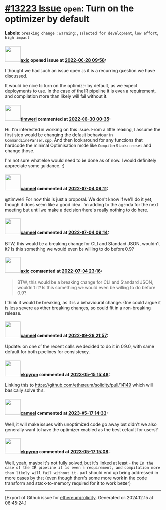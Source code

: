 # [\#13223 Issue](https://github.com/ethereum/solidity/issues/13223) `open`: Turn on the optimizer by default
**Labels**: `breaking change :warning:`, `selected for development`, `low effort`, `high impact`


#### <img src="https://avatars.githubusercontent.com/u/20340?v=4" width="50">[axic](https://github.com/axic) opened issue at [2022-06-28 09:58](https://github.com/ethereum/solidity/issues/13223):

I thought we had such an issue open as it is a recurring question we have discussed.

It would be nice to turn on the optimizer by default, as we expect deployments to use. In the case of the IR pipeline it is even a requirement, and compilation more than likely will fail without it.

#### <img src="https://avatars.githubusercontent.com/u/9196362?u=154113f5ba742f00f85069b182e0f89c75019637&v=4" width="50">[timweri](https://github.com/timweri) commented at [2022-06-30 00:35](https://github.com/ethereum/solidity/issues/13223#issuecomment-1170624627):

Hi. I'm interested in working on this issue. From a little reading, I assume the first step would be changing the default behaviour in `CommandLineParser.cpp`. And then look around for any functions that hardcode the minimal Optimisation mode like `CompilerStack::reset` and change those.

I'm not sure what else would need to be done as of now. I would definitely appreciate some guidance. :)

#### <img src="https://avatars.githubusercontent.com/u/137030?v=4" width="50">[cameel](https://github.com/cameel) commented at [2022-07-04 09:11](https://github.com/ethereum/solidity/issues/13223#issuecomment-1173562065):

@timweri For now this is just a proposal. We don't know if we'll do it yet, though it does seem like a good idea. I'm adding to the agenda for the next meeting but until we make a decision there's really nothing to do here.

#### <img src="https://avatars.githubusercontent.com/u/137030?v=4" width="50">[cameel](https://github.com/cameel) commented at [2022-07-04 09:14](https://github.com/ethereum/solidity/issues/13223#issuecomment-1173565220):

BTW, this would be a breaking change for CLI and Standard JSON, wouldn't it? Is this something we would even be willing to do before 0.9?

#### <img src="https://avatars.githubusercontent.com/u/20340?v=4" width="50">[axic](https://github.com/axic) commented at [2022-07-04 23:16](https://github.com/ethereum/solidity/issues/13223#issuecomment-1174452606):

> BTW, this would be a breaking change for CLI and Standard JSON, wouldn't it? Is this something we would even be willing to do before 0.9?

I think it would be breaking, as it is a behavioural change. One could argue it is less severe as other breaking changes, so could fit in a non-breaking release.

#### <img src="https://avatars.githubusercontent.com/u/137030?v=4" width="50">[cameel](https://github.com/cameel) commented at [2022-09-26 21:57](https://github.com/ethereum/solidity/issues/13223#issuecomment-1258683087):

Update: on one of the recent calls we decided to do it in 0.9.0, with same default for both pipelines for consistency.

#### <img src="https://avatars.githubusercontent.com/u/1347491?v=4" width="50">[ekpyron](https://github.com/ekpyron) commented at [2023-05-15 15:48](https://github.com/ethereum/solidity/issues/13223#issuecomment-1548113953):

Linking this to https://github.com/ethereum/solidity/pull/14149 which will basically solve this.

#### <img src="https://avatars.githubusercontent.com/u/137030?v=4" width="50">[cameel](https://github.com/cameel) commented at [2023-05-17 14:33](https://github.com/ethereum/solidity/issues/13223#issuecomment-1551515807):

Well, it will make issues with unoptimized code go away but didn't we also generally want to have the optimizer enabled as the best default for users?

#### <img src="https://avatars.githubusercontent.com/u/1347491?v=4" width="50">[ekpyron](https://github.com/ekpyron) commented at [2023-05-17 15:08](https://github.com/ethereum/solidity/issues/13223#issuecomment-1551575778):

Well, yeah, maybe it's not fully solved, but it's linked at least - the ``In the case of the IR pipeline it is even a requirement, and compilation more than likely will fail without it.`` part should end up being addressed in more cases by that (even though there's some more work in the code transform and stack-to-memory required for it to work better)


-------------------------------------------------------------------------------



[Export of Github issue for [ethereum/solidity](https://github.com/ethereum/solidity). Generated on 2024.12.15 at 06:45:24.]

